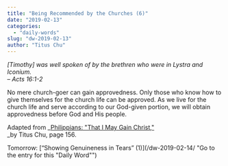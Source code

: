 ```yaml
---
title: "Being Recommended by the Churches (6)"
date: "2019-02-13"
categories: 
  - "daily-words"
slug: "dw-2019-02-13"
author: "Titus Chu"
---
```


_\[Timothy\] was well spoken of by the brethren who were in Lystra and Iconium._  
_– Acts 16:1-2_

No mere church-goer can gain approvedness. Only those who know how to give themselves for the church life can be approved. As we live for the church life and serve according to our God-given portion, we will obtain approvedness before God and His people.

Adapted from _[Philippians: "That I May Gain Christ,"](/book-philippians/ "Go to the listing for this book")  
_by Titus Chu, page 156.

Tomorrow: [“Showing Genuineness in Tears” (1)](/dw-2019-02-14/ "Go to the entry for this "Daily Word"")
